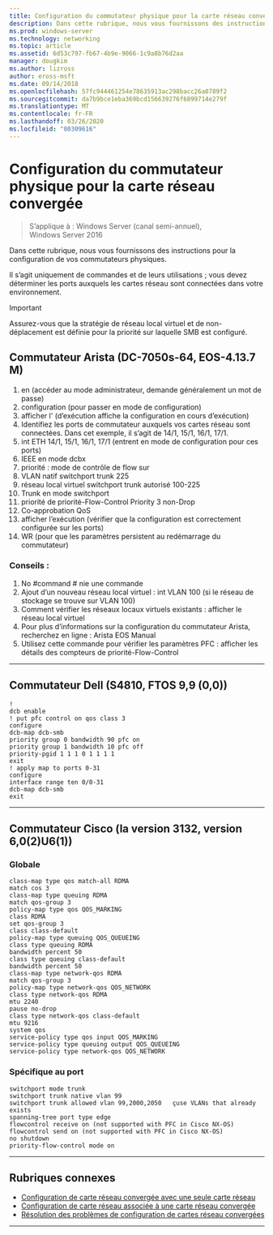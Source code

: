 ```yaml
---
title: Configuration du commutateur physique pour la carte réseau convergée
description: Dans cette rubrique, nous vous fournissons des instructions pour la configuration de vos commutateurs physiques.
ms.prod: windows-server
ms.technology: networking
ms.topic: article
ms.assetid: 6d53c797-fb67-4b9e-9066-1c9a8b76d2aa
manager: dougkim
ms.author: lizross
author: eross-msft
ms.date: 09/14/2018
ms.openlocfilehash: 57fc944461254e78635913ac298bacc26a0789f2
ms.sourcegitcommit: da7b9bce1eba369bcd156639276f6899714e279f
ms.translationtype: MT
ms.contentlocale: fr-FR
ms.lasthandoff: 03/26/2020
ms.locfileid: "80309616"
---
```

# <a name="physical-switch-configuration-for-converged-nic"></a>Configuration du commutateur physique pour la carte réseau convergée

>S’applique à : Windows Server (canal semi-annuel), Windows Server 2016

Dans cette rubrique, nous vous fournissons des instructions pour la configuration de vos commutateurs physiques. 


Il s’agit uniquement de commandes et de leurs utilisations ; vous devez déterminer les ports auxquels les cartes réseau sont connectées dans votre environnement. 

>[!IMPORTANT]
>Assurez-vous que la stratégie de réseau local virtuel et de non-déplacement est définie pour la priorité sur laquelle SMB est configuré.

## <a name="arista-switch-dcs-7050s-64-eos-4137m"></a>Commutateur Arista \(DC\-7050s\-64, EOS\-4.13.7 M\)

1.  en \(accéder au mode administrateur, demande généralement un mot de passe\)
2.  configuration \(pour passer en mode de configuration\)
3.  afficher l' \(d’exécution affiche la configuration en cours d’exécution\)
4.  Identifiez les ports de commutateur auxquels vos cartes réseau sont connectées. Dans cet exemple, il s’agit de 14/1, 15/1, 16/1, 17/1.
5.  int ETH 14/1, 15/1, 16/1, 17/1 \(entrent en mode de configuration pour ces ports\)
6.  IEEE en mode dcbx
7.  priorité : mode de contrôle de flow sur
8.  VLAN natif switchport trunk 225
9.  réseau local virtuel switchport trunk autorisé 100-225
10. Trunk en mode switchport
11. priorité de priorité-Flow-Control Priority 3 non-Drop
12. Co-approbation QoS
13. afficher l’exécution \(vérifier que la configuration est correctement configurée sur les ports\)
14. WR \(pour que les paramètres persistent au redémarrage du commutateur\)

### <a name="tips"></a>Conseils :
1.  No #command # nie une commande
2.  Ajout d’un nouveau réseau local virtuel : int VLAN 100 \(si le réseau de stockage se trouve sur VLAN 100\)
3.  Comment vérifier les réseaux locaux virtuels existants : afficher le réseau local virtuel
4.  Pour plus d’informations sur la configuration du commutateur Arista, recherchez en ligne : Arista EOS Manual
5.  Utilisez cette commande pour vérifier les paramètres PFC : afficher les détails des compteurs de priorité-Flow-Control

--- 

## <a name="dell-switch-s4810-ftos-99-00"></a>Commutateur Dell \(S4810, FTOS 9,9 \(0,0\)\)

    
    !
    dcb enable
    ! put pfc control on qos class 3
    configure
    dcb-map dcb-smb
    priority group 0 bandwidth 90 pfc on
    priority group 1 bandwidth 10 pfc off
    priority-pgid 1 1 1 0 1 1 1 1
    exit
    ! apply map to ports 0-31
    configure
    interface range ten 0/0-31
    dcb-map dcb-smb
    exit
    
--- 

## <a name="cisco-switch-nexus-3132-version-602u61"></a>Commutateur Cisco \(la version 3132, version 6,0\(2\)U6\(1\)\)

### <a name="global"></a>Globale
    
    class-map type qos match-all RDMA
    match cos 3
    class-map type queuing RDMA
    match qos-group 3
    policy-map type qos QOS_MARKING
    class RDMA
    set qos-group 3
    class class-default
    policy-map type queuing QOS_QUEUEING
    class type queuing RDMA
    bandwidth percent 50
    class type queuing class-default
    bandwidth percent 50
    class-map type network-qos RDMA
    match qos-group 3
    policy-map type network-qos QOS_NETWORK
    class type network-qos RDMA
    mtu 2240
    pause no-drop
    class type network-qos class-default
    mtu 9216
    system qos
    service-policy type qos input QOS_MARKING
    service-policy type queuing output QOS_QUEUEING
    service-policy type network-qos QOS_NETWORK
    

### <a name="port-specific"></a>Spécifique au port

    
    switchport mode trunk
    switchport trunk native vlan 99
    switchport trunk allowed vlan 99,2000,2050   çuse VLANs that already exists
    spanning-tree port type edge
    flowcontrol receive on (not supported with PFC in Cisco NX-OS)
    flowcontrol send on (not supported with PFC in Cisco NX-OS)
    no shutdown
    priority-flow-control mode on
    
--- 

## <a name="related-topics"></a>Rubriques connexes

- [Configuration de carte réseau convergée avec une seule carte réseau](cnic-single.md)
- [Configuration de carte réseau associée à une carte réseau convergée](cnic-datacenter.md)
- [Résolution des problèmes de configuration de cartes réseau convergées](cnic-app-troubleshoot.md)

--- 